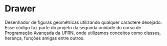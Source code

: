 # Drawer
Desenhador de figuras geométricas utilizando qualquer caractere desejado.
Esse código faz parte do projeto da segunda unidade do curso de Programação Avançada da UFRN, onde utilizamos conceitos como classes, herança, funções amigas entre outros.
